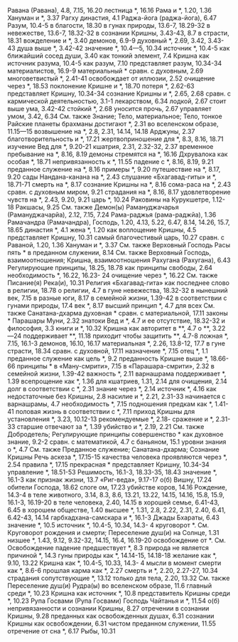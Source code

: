 Равана (Равана), 4.8, 7.15, 16.20
	лестница *, 16.16
	Рама и *, 1.20, 1.36
	Хануман и *, 3.37
Рагху
	династия, 4.1
Раджа-йога (раджа-йога), 6.47
Разум, 10.4-5
	в благости, 18.30
	в гунах природы, 13.6-7, 18.29-32
	в невежестве, 13.6-7, 18.32-32
	в сознании Кришны, 3.43-43, 8.7
	в страсти, 18.31
	вожделение и *, 3.40
	демонов, 6.9-9
	духовный *, 2.69, 3.42, 3.43-43
	душа выше *, 3.42-42
	значение *, 10.4—5, 10.34
	источник *, 10.4-5
	как ближайший сосед души, 3.40
	как тонкий элемент, 7.4
	Кришна
		как источник разума, 10.4-5
		как разум, 7.10
		представляет разум, 10.34-34
	материалистов, 16.9-9
	материальный * сравн. с духовным, 2.69
	многоветвистый *, 2.41-41
	освобождает от иллюзии, 2.52
	очищение через *, 18.53
	поклонение Кришне и *, 18.70
	потеря *, 2.62-63
	представляет Кришну, 10.34-34
	сознание Кришны и *, 2.65, 2.68
	сравн. с
		кармической деятельностью, 3.1-1
		лекарством, 6.34
		лодкой, 2.67
	стоит выше ума, 3.42-42
	стойкий *, 2.68
	уносится прочь, 2.67
	управляет умом, 3.42, 6.34
		См. также Знание; Тело, материальное; Тело, тонкое
Райские планеты
	брахманы достигают *, 2.31
	во вселенском образе, 11.15—15
	возвышение на *, 2.8, 2.31, 14.14, 14.18
		Арджуны, 2.37
		благотворительность и *, 17.21
		жертвоприношение для *, 8.3, 8.16, 18.71
		изучение Вед для *, 9.20-21
		кшатрия, 2.31, 2.32-32, 2.37
	временное пребывание на *, 8.16, 8.19
	демоны стремятся на *, 16.16
	Дхрувалока как особая *, 18.71
	непривязанность к *, 11.55
	падение с *, 8.16, 8.19, 9.21
	преданное служение на *, 8.16
	примеры *, 9.20
	путешествие на *, 8.17, 9.20
	сады Нандана-канана на *, 2.43
	слушание «Бхагавад-гиты» и *, 18.71-71
	смерть на *, 8.17
	сознание Кришны на *, 8.16
	сома-раса на *, 2.43
	сравн. с духовным миром, 9.21
	страдания на *, 8.16, 8.17
	удовлетворение чувств на *, 2.43, 9.20, 9.21
	царь *, 10.24
Раковины на Курукшетре, 1.12-18
Ракшасы, 9.25
	См. также Демон(ы)
Рамануджачарья (Рамануджачарйа), 2.12, 7.15, 7.24
Рама-раджья (рама-раджйа), 1.36
Рамачандра (Рамачандра), Господь, 1.20, 4.13, 5.22, 6.47, 8.14, 14.26, 15.7, 18.65
	династия *, 4.1
	жена *, 1.20
	как воплощение Кришны, 4.5
	представляет Кришну, 10.31
	самый благочестивый царь, 10.27
	сравн. с Раваной, 1.20, 1.36
	Хануман и *, 3.37
	См. также Верховный Господь
Расы
	пять * в преданном служении, 8.14
	См. также Верховный Господь, взаимоотношения; Кришна, взаимоотношения
Рахугана (Рахугана), 6.43
Регулирующие принципы, 18.25, 18.78
	как принципы свободы, 2.64
	необходимость *, 16.22, 16.23- 24
	очищение через *, 16.22
	См. также Писание(я)
Река(и), 10.31
Религия
	«Бхагавад-гита»
		как последнее слово в религии, 18.78
		о религии, 4.7
	в гуне невежества, 18.32-32
	в нынешний век, 7.15
	в разные юги, 8.17
	в семейной жизни, 1.39-42
	в соответствии с гунами природы, 17.4
	век *, 8.17
	высший принцип *, 4.7
	для всех
		См. также Санатана-дхарма
	духовная * сравн. с материальной, 17.11
	законы * Парашары Муни, 2.32
	знатоки Вед и *, 4.7
	и ее отсутствие, 18.32-32
	и философия, 3.3
	книги и *, 10.32
	Кришна
		как авторитет в **, 4.7
		о **, 3.22—24
		поддерживает **, 11.18
	приходит чтобы защитить **, 4.7-8
	ложная *, 7.15, 16.1-3
		демонов, 16.10, 16.17
	материальная *, 2.26, 13.8-12, 17.7
		в гуне страсти, 18.34
		сравн. с духовной, 17.11
	назначение *, 7.15
	отец *, 1.1
	преданное служение как цель *, 9.2
	преданность Кришне выше *, 18.66-66
	принципы *
		в «Ману-смрити», 7.15
		в «Парашара-смрити», 2.32
		в семейной жизни, 1.39-42
		важность *, 2.11
		варнашрама поддерживает *, 1.39
		всепрощение как *, 1.36
		для кшатриев, 1.31, 2.14
		для очищения, 2.14
		долг в соответствии с *, 2.31
		знание через *, 2.14
		источник *, 4.16
		как недостаточные без Кришны, 2.8
		насилие и *, 2.21, 2.31-33
		начинается с варнашрамы, 4.7
		необходимость *, 7.15
		подношения предкам как *, 1.41-41
		половая жизнь в соответствии с *, 7.11
		приход Кришны для установления *, 3.23, 10.12-13
		рекомендуемые *, 2.18- сражение и *, 2.31-33
		старшие отвечают за *, 1.39
		убийство и *, 2.19, 2.21
		См. также Добродетель; Регулирующие принципы
	совершенство * как духовное знание, 9.2-2
	сравн. с
		математикой, 4.7
		с баньяном, 15.1
	уровни знания о *, 4.7
	См. также Преданное служение; Санатана-дхарма; Сознание Кришны
Речь
	аскеза *, 17.15-15
	качества человека проявляются через *, 2.54
	правила *, 17.15
	прекрасная * представляет Кришну, 10.34-34
	управление *, 18.51-53
Решимость, 16.1-3, 18.33-35, 18.43
	значение *, 16.1-3
	как признак жизни, 13.7
«Риг-веда», 9.17-17
	о(б)
		Вишну, 17.24
		обители Господа, 18.62
		слоге ом, 17.23
		убийстве коров, 14.16
Рождение, 14.3-4
	в теле животного, 3.14, 8.3, 8.6, 13.21, 13.22, 14.15, 14.16, 15.8, 15.9, 16.1-3, 16.19-20
	в теле человека, 2.40, 14.15
	в хорошей семье, 6.41-43, 6.45
	в хорошем обществе, 1.40
	высшее *, 1.31, 2.8, 2.22, 2.31, 2.40, 6.41, 6.42-43, 14.14
	гарбхадхана-самскара и *, 16.1-3
	Джады Бхараты, 6.43
	значение *, 10.5
	источник *, 10.4-5, 10.34, 14.3- 4
	круговорот *.
		См. Круговорот рождения и смерти; Переселение душ(и)
	на Солнце, 1.31
	низшее *, 1.43, 9.12, 9.32-32, 14.15, 16.4, 16.19-20
	освобождение от *.
		См. Освобождение
	падение предшествует *, 8.3
	природа не является причиной *, 14.3
		гуны природы как *, 14.14-15, 14.18-18
		желание как *, 9.10, 13.22
		Кришна как *, 10.4-5, 10.33, 14.3- 4
		мысли в момент смерти как *, 8.6-6
		прошлая карма как *, 2.27
	смерть и *, 2.20, 2.27-27, 10.34
	страдания сопутствующие *, 13.12
	только для тела, 2.20, 13.32
	См. также Переселение душ(и)
Рудра(ы)
	во вселенском образе, 11.6
	главный среди *, 10.23
	Кришна как источник *, 10.8
	представитель Кришны среди *, 10.23
Рупа Госвами (Рупа Госвами)
	Господь Чайтанья и *, 11.54
	о(б)
		непривязанности и сознании Кришны, 8.27
		отречении в сознании Кришны, 9.28
		преданных как освобожденных душах, 6.31
		сознании Кришны как освобождении, 6.31
		чистом преданном служении, 11.55
	отречение от сна *, 6.17
Рыбы, 10.31